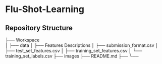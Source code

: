 # Flu-Shot-Learning









## Repository Structure
├── Workspace  
│
├── data
│     ├── Features Descriptions
│     ├── submission_format.csv
│     ├── test_set_features.csv
│     ├── training_set_features.csv
│     └── training_set_labels.csv
├── images
├── README.md
├── 
└── 
